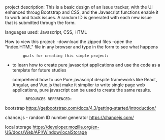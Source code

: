 
project description:
This is a basic design of an issue tracker,
with the UI enhanced throug Bootstrap and CSS,
and the Javascript functions enable it to work
and track issues. A random ID is generated with each
new issue that is submitted through the form.

languages used: Javascript, CSS, HTML

How to view this project:
-download the zipped files
-open the "index.HTML" file in any browser
and type in the form to see what happens


            goals for creating this simple project:

- to learn how to create pure javascript applications
and use the code as a template for future studies

  comprehend how to use Pure javascript
despite frameworks like React, Angular, and Vue.js
that make it simplier to write single page web applications, pure javascript
can be used to create the same results.




            RESOURCES REFERENCED:

bootstrap
https://getbootstrap.com/docs/4.3/getting-started/introduction/

chance.js - random ID number generator
https://chancejs.com/

local storage
https://developer.mozilla.org/en-US/docs/Web/API/Window/localStorage

